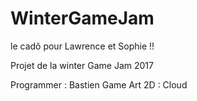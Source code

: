 # WinterGameJam
le cadô pour Lawrence et Sophie !!

Projet de la winter Game Jam 2017

Programmer : Bastien
Game Art 2D : Cloud
